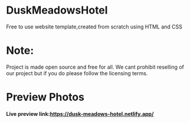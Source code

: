 # DuskMeadowsHotel
Free to use website template,created from scratch using HTML and CSS



# Note:





Project is made open source and free for all. We cant prohibit reselling of our project but if you do please follow the licensing terms.

# Preview Photos

#### Live preview link:https://dusk-meadows-hotel.netlify.app/





